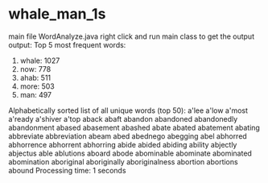 # whale_man_1s
main file WordAnalyze.java right click and run main class to get the output
output:
Top 5 most frequent words:
1. whale: 1027
2. now: 778
3. ahab: 511
4. more: 503
5. man: 497

Alphabetically sorted list of all unique words (top 50):
a'lee
a'low
a'most
a'ready
a'shiver
a'top
aback
abaft
abandon
abandoned
abandonedly
abandonment
abased
abasement
abashed
abate
abated
abatement
abating
abbreviate
abbreviation
abeam
abed
abednego
abegging
abel
abhorred
abhorrence
abhorrent
abhorring
abide
abided
abiding
ability
abjectly
abjectus
able
ablutions
aboard
abode
abominable
abominate
abominated
abomination
aboriginal
aboriginally
aboriginalness
abortion
abortions
abound
Processing time: 1 seconds
